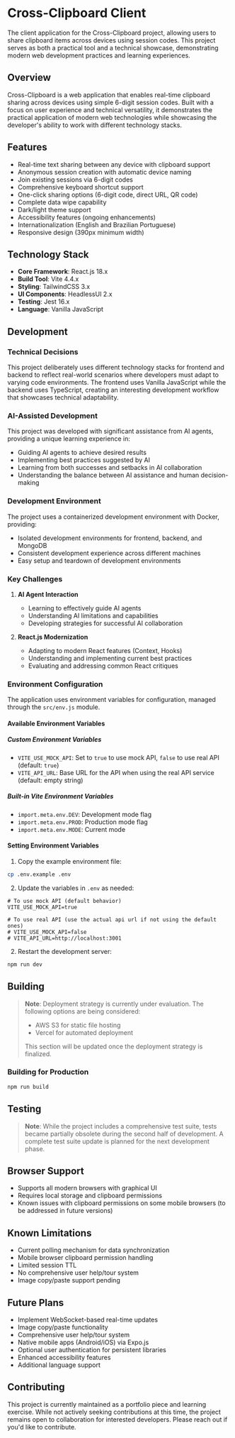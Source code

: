 # Cross-Clipboard Client

The client application for the Cross-Clipboard project, allowing users to share clipboard items across devices using session codes. This project serves as both a practical tool and a technical showcase, demonstrating modern web development practices and learning experiences.

## Overview

Cross-Clipboard is a web application that enables real-time clipboard sharing across devices using simple 6-digit session codes. Built with a focus on user experience and technical versatility, it demonstrates the practical application of modern web technologies while showcasing the developer's ability to work with different technology stacks.

## Features

- Real-time text sharing between any device with clipboard support
- Anonymous session creation with automatic device naming
- Join existing sessions via 6-digit codes
- Comprehensive keyboard shortcut support
- One-click sharing options (6-digit code, direct URL, QR code)
- Complete data wipe capability
- Dark/light theme support
- Accessibility features (ongoing enhancements)
- Internationalization (English and Brazilian Portuguese)
- Responsive design (390px minimum width)

## Technology Stack

- **Core Framework**: React.js 18.x
- **Build Tool**: Vite 4.4.x
- **Styling**: TailwindCSS 3.x
- **UI Components**: HeadlessUI 2.x
- **Testing**: Jest 16.x
- **Language**: Vanilla JavaScript

## Development

### Technical Decisions

This project deliberately uses different technology stacks for frontend and backend to reflect real-world scenarios where developers must adapt to varying code environments. The frontend uses Vanilla JavaScript while the backend uses TypeScript, creating an interesting development workflow that showcases technical adaptability.

### AI-Assisted Development

This project was developed with significant assistance from AI agents, providing a unique learning experience in:
- Guiding AI agents to achieve desired results
- Implementing best practices suggested by AI
- Learning from both successes and setbacks in AI collaboration
- Understanding the balance between AI assistance and human decision-making

### Development Environment

The project uses a containerized development environment with Docker, providing:
- Isolated development environments for frontend, backend, and MongoDB
- Consistent development experience across different machines
- Easy setup and teardown of development environments

### Key Challenges

1. **AI Agent Interaction**
   - Learning to effectively guide AI agents
   - Understanding AI limitations and capabilities
   - Developing strategies for successful AI collaboration

2. **React.js Modernization**
   - Adapting to modern React features (Context, Hooks)
   - Understanding and implementing current best practices
   - Evaluating and addressing common React critiques

### Environment Configuration

The application uses environment variables for configuration, managed through the `src/env.js` module.

#### Available Environment Variables

##### Custom Environment Variables
- `VITE_USE_MOCK_API`: Set to `true` to use mock API, `false` to use real API (default: `true`)
- `VITE_API_URL`: Base URL for the API when using the real API service (default: empty string)

##### Built-in Vite Environment Variables
- `import.meta.env.DEV`: Development mode flag
- `import.meta.env.PROD`: Production mode flag
- `import.meta.env.MODE`: Current mode

#### Setting Environment Variables

1. Copy the example environment file:
```bash
cp .env.example .env
```

2. Update the variables in `.env` as needed:
```
# To use mock API (default behavior)
VITE_USE_MOCK_API=true

# To use real API (use the actual api url if not using the default ones)
# VITE_USE_MOCK_API=false
# VITE_API_URL=http://localhost:3001
```

2. Restart the development server:
```bash
npm run dev
```

## Building

> **Note**: Deployment strategy is currently under evaluation. The following options are being considered:
> - AWS S3 for static file hosting
> - Vercel for automated deployment
> 
> This section will be updated once the deployment strategy is finalized.

### Building for Production

```bash
npm run build
```

## Testing

> **Note**: While the project includes a comprehensive test suite, tests became partially obsolete during the second half of development. A complete test suite update is planned for the next development phase.

## Browser Support

- Supports all modern browsers with graphical UI
- Requires local storage and clipboard permissions
- Known issues with clipboard permissions on some mobile browsers (to be addressed in future versions)

## Known Limitations

- Current polling mechanism for data synchronization
- Mobile browser clipboard permission handling
- Limited session TTL
- No comprehensive user help/tour system
- Image copy/paste support pending

## Future Plans

- Implement WebSocket-based real-time updates
- Image copy/paste functionality
- Comprehensive user help/tour system
- Native mobile apps (Android/iOS) via Expo.js
- Optional user authentication for persistent libraries
- Enhanced accessibility features
- Additional language support

## Contributing

This project is currently maintained as a portfolio piece and learning exercise. While not actively seeking contributions at this time, the project remains open to collaboration for interested developers. Please reach out if you'd like to contribute.
